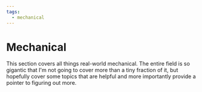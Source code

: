 ```yaml
---
tags:
  - mechanical
---
```

# Mechanical

This section covers all things real-world mechanical. The entire field is so
gigantic that I'm not going to cover more than a tiny fraction of it, but
hopefully cover some topics that are helpful and more importantly provide a
pointer to figuring out more.